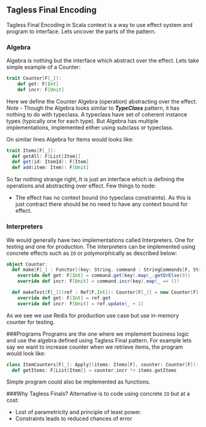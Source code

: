 ## Tagless Final Encoding
Tagless Final Encoding in Scala context is a way to use effect system and program to interface. Lets uncover the parts of the pattern.

### Algebra
Algebra is nothing but the interface which abstract over the effect. Lets take simple example of a Counter:
``` scala
trait Counter[F[_]]:
    def get: F[Int]
    def incr: F[Unit]
```
Here we define the Counter Algebra (operation) abstracting over the effect.
*Note* - Though the Algebra looks similar to ***TypeClass*** pattern, it has nothing to do with typeclass. A typeclass have set of coherent instance types (typically one for each type). But Algebra has multiple implementations, implemented either using subclass or typeclass.

On similar lines Algebra for Items would looks like:
```scala
trait Items[F[_]]:
  def getAll: F[List[Item]]
  def get(id: ItemId): F[Item]
  def add(item: Item): F[Unit]
```
So far nothing strange right, It is just an interface which is defining the operations and abstracting over effect.
Few things to node:
* The effect has no context bound (no typeclass constraints). As this is just contract there should be no need to have any context bound for effect.

### Interpreters
We would generally have two implementations called Interpreters. One for testing and one for production. The interpreters can be implemented using concrete effects such as `IO` or polymorphically as described below:
```scala
object Counter:
  def make[F[_] : Functor](key: String, command : StringCommands[F, String, Int]): Counter[F] = new Counter[F]:
    override def get: F[Int] = command.get(key).map(_.getOrElse(0))
    override def incr: F[Unit] = command.incr(key).map(_ => ())

  def makeTest[F[_]](ref : Ref[F,Int]): Counter[F[_]] = new Counter[F]:
    override def get: F[Int] = ref.get
    override def incr: F[Unit] = ref.update(_ + 1)
```

As we see we use Redis for production use case but use in-memory counter for testing. 

###Programs
Programs are the one where we implement business logic and use the algebra defined using Tagless Final pattern. For example lets say we want to increase counter when we retrieve items, the program would look like:
```scala
class ItemCounters[F[_]: Apply](items: Items[F], counter: Counter[F]):
  def getItems: F[List[Item]] = counter.incr *> items.getItems
```
Simple program could also be implemented as functions. 

###Why Tagless Finals?
Alternative is to code using concrete `IO` but at a cost:
* Lost of parametricity and principle of least power.
* Constraints leads to reduced chances of error
